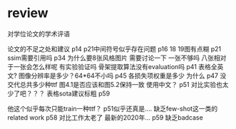 # review

对学位论文的学术评语

论文的不足之处和建议
p14 p21中间符号似乎存在问题
p16 18 19图有点糊
p21 ssim需要引用吗
p34 为什么要8张风格图片 需要讨论一下 一张不够吗  八张相对于一张会怎么样呢 有实验验证吗
骨架提取算法没有evaluation吗
p41 表格全英文?
图像分辨率是多少？64*64不小吗
p45 各损失项权重是多少 为什么
p47 没交代总共多少种ttf
图4.1是否应该和图5.2保持一致 使用中文？
p51 对比实验也太少了吧？？？ 表格sota建议标粗  p59

他这个似乎每次只能train一种ttf？ p51似乎还真是....
缺乏few-shot这一类的related work
p58 对比工作太老了 最新的2020年...
p59 缺乏badcase